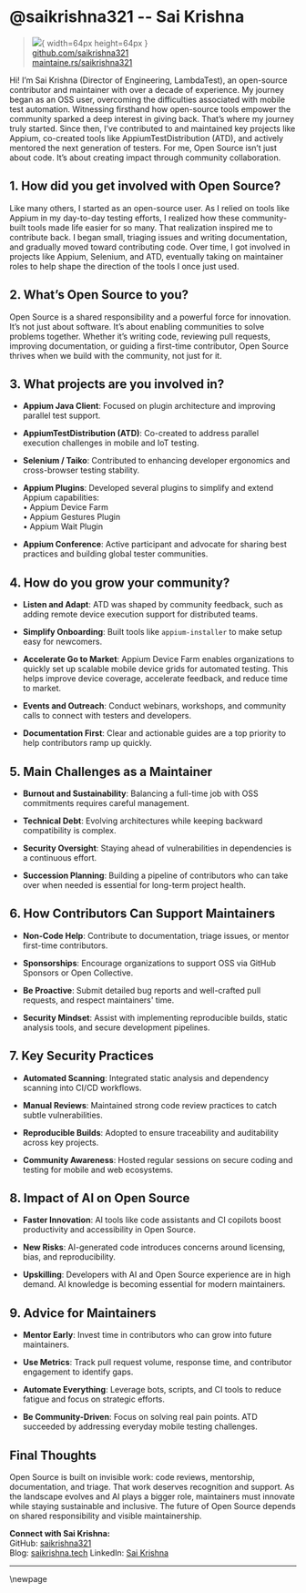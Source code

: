 # @saikrishna321 -- Sai Krishna

> ![](https://i0.wp.com/github.com/saikrishna321.png?resize=200%2C200&ssl=1){ width=64px height=64px }  
> [github.com/saikrishna321](https://github.com/saikrishna321)  
> [maintaine.rs/saikrishna321](https://maintaine.rs/saikrishna321)

Hi\! I’m Sai Krishna (Director of Engineering, LambdaTest), an open-source contributor and maintainer with over a decade of experience. My journey began as an OSS user, overcoming the difficulties associated with mobile test automation. Witnessing firsthand how open-source tools empower the community sparked a deep interest in giving back. That’s where my journey truly started. Since then, I’ve contributed to and maintained key projects like Appium, co-created tools like AppiumTestDistribution (ATD), and actively mentored the next generation of testers. For me, Open Source isn’t just about code. It’s about creating impact through community collaboration.

## **1\. How did you get involved with Open Source?**

Like many others, I started as an open-source user. As I relied on tools like Appium in my day-to-day testing efforts, I realized how these community-built tools made life easier for so many. That realization inspired me to contribute back. I began small, triaging issues and writing documentation, and gradually moved toward contributing code. Over time, I got involved in projects like Appium, Selenium, and ATD, eventually taking on maintainer roles to help shape the direction of the tools I once just used.

## **2\. What’s Open Source to you?**

Open Source is a shared responsibility and a powerful force for innovation. It’s not just about software. It’s about enabling communities to solve problems together. Whether it’s writing code, reviewing pull requests, improving documentation, or guiding a first-time contributor, Open Source thrives when we build with the community, not just for it.

## **3\. What projects are you involved in?**

- **Appium Java Client**: Focused on plugin architecture and improving parallel test support.

- **AppiumTestDistribution (ATD)**: Co-created to address parallel execution challenges in mobile and IoT testing.

- **Selenium / Taiko**: Contributed to enhancing developer ergonomics and cross-browser testing stability.

- **Appium Plugins**: Developed several plugins to simplify and extend Appium capabilities:  
   • Appium Device Farm  
   • Appium Gestures Plugin  
   • Appium Wait Plugin

- **Appium Conference**: Active participant and advocate for sharing best practices and building global tester communities.

## **4\. How do you grow your community?**

- **Listen and Adapt**: ATD was shaped by community feedback, such as adding remote device execution support for distributed teams.

- **Simplify Onboarding**: Built tools like `appium-installer` to make setup easy for newcomers.

- **Accelerate Go to Market**: Appium Device Farm enables organizations to quickly set up scalable mobile device grids for automated testing. This helps improve device coverage, accelerate feedback, and reduce time to market.

- **Events and Outreach**: Conduct webinars, workshops, and community calls to connect with testers and developers.

- **Documentation First**: Clear and actionable guides are a top priority to help contributors ramp up quickly.

## **5\. Main Challenges as a Maintainer**

- **Burnout and Sustainability**: Balancing a full-time job with OSS commitments requires careful management.

- **Technical Debt**: Evolving architectures while keeping backward compatibility is complex.

- **Security Oversight**: Staying ahead of vulnerabilities in dependencies is a continuous effort.

- **Succession Planning**: Building a pipeline of contributors who can take over when needed is essential for long-term project health.

## **6\. How Contributors Can Support Maintainers**

- **Non-Code Help**: Contribute to documentation, triage issues, or mentor first-time contributors.

- **Sponsorships**: Encourage organizations to support OSS via GitHub Sponsors or Open Collective.

- **Be Proactive**: Submit detailed bug reports and well-crafted pull requests, and respect maintainers' time.

- **Security Mindset**: Assist with implementing reproducible builds, static analysis tools, and secure development pipelines.

## **7\. Key Security Practices**

- **Automated Scanning**: Integrated static analysis and dependency scanning into CI/CD workflows.

- **Manual Reviews**: Maintained strong code review practices to catch subtle vulnerabilities.

- **Reproducible Builds**: Adopted to ensure traceability and auditability across key projects.

- **Community Awareness**: Hosted regular sessions on secure coding and testing for mobile and web ecosystems.

## **8\. Impact of AI on Open Source**

- **Faster Innovation**: AI tools like code assistants and CI copilots boost productivity and accessibility in Open Source.

- **New Risks**: AI-generated code introduces concerns around licensing, bias, and reproducibility.

- **Upskilling**: Developers with AI and Open Source experience are in high demand. AI knowledge is becoming essential for modern maintainers.

## **9\. Advice for Maintainers**

- **Mentor Early**: Invest time in contributors who can grow into future maintainers.

- **Use Metrics**: Track pull request volume, response time, and contributor engagement to identify gaps.

- **Automate Everything**: Leverage bots, scripts, and CI tools to reduce fatigue and focus on strategic efforts.

- **Be Community-Driven**: Focus on solving real pain points. ATD succeeded by addressing everyday mobile testing challenges.

## **Final Thoughts**

Open Source is built on invisible work: code reviews, mentorship, documentation, and triage. That work deserves recognition and support. As the landscape evolves and AI plays a bigger role, maintainers must innovate while staying sustainable and inclusive. The future of Open Source depends on shared responsibility and visible maintainership.

**Connect with Sai Krishna:**  
 GitHub: [saikrishna321](https://github.com/saikrishna321)  
 Blog: [saikrishna.tech](https://saikrishna.tech/)
LinkedIn: [Sai Krishna](https://www.linkedin.com/in/sai-krishna-3755407b/)

---

\newpage
